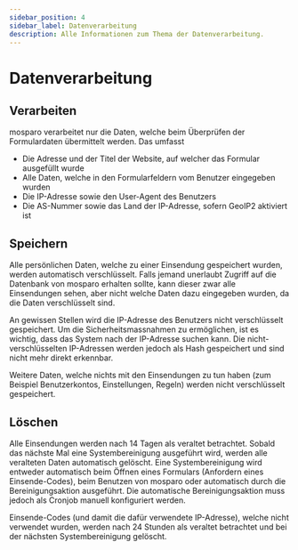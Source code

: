 ```yaml
---
sidebar_position: 4
sidebar_label: Datenverarbeitung
description: Alle Informationen zum Thema der Datenverarbeitung.
---
```


# Datenverarbeitung

## Verarbeiten

mosparo verarbeitet nur die Daten, welche beim Überprüfen der Formulardaten übermittelt werden. Das umfasst

- Die Adresse und der Titel der Website, auf welcher das Formular ausgefüllt wurde
- Alle Daten, welche in den Formularfeldern vom Benutzer eingegeben wurden
- Die IP-Adresse sowie den User-Agent des Benutzers
- Die AS-Nummer sowie das Land der IP-Adresse, sofern GeoIP2 aktiviert ist

## Speichern

Alle persönlichen Daten, welche zu einer Einsendung gespeichert wurden, werden automatisch verschlüsselt. Falls jemand unerlaubt Zugriff auf die Datenbank von mosparo erhalten sollte, kann dieser zwar alle Einsendungen sehen, aber nicht welche Daten dazu eingegeben wurden, da die Daten verschlüsselt sind.

An gewissen Stellen wird die IP-Adresse des Benutzers nicht verschlüsselt gespeichert. Um die Sicherheitsmassnahmen zu ermöglichen, ist es wichtig, dass das System nach der IP-Adresse suchen kann. Die nicht-verschlüsselten IP-Adressen werden jedoch als Hash gespeichert und sind nicht mehr direkt erkennbar.

Weitere Daten, welche nichts mit den Einsendungen zu tun haben (zum Beispiel Benutzerkontos, Einstellungen, Regeln) werden nicht verschlüsselt gespeichert.

## Löschen

Alle Einsendungen werden nach 14 Tagen als veraltet betrachtet. Sobald das nächste Mal eine Systembereinigung ausgeführt wird, werden alle veralteten Daten automatisch gelöscht. Eine Systembereinigung wird entweder automatisch beim Öffnen eines Formulars (Anfordern eines Einsende-Codes), beim Benutzen von mosparo oder automatisch durch die Bereinigungsaktion ausgeführt. Die automatische Bereinigungsaktion muss jedoch als Cronjob manuell konfiguriert werden.

Einsende-Codes (und damit die dafür verwendete IP-Adresse), welche nicht verwendet wurden, werden nach 24 Stunden als veraltet betrachtet und bei der nächsten Systembereinigung gelöscht.
